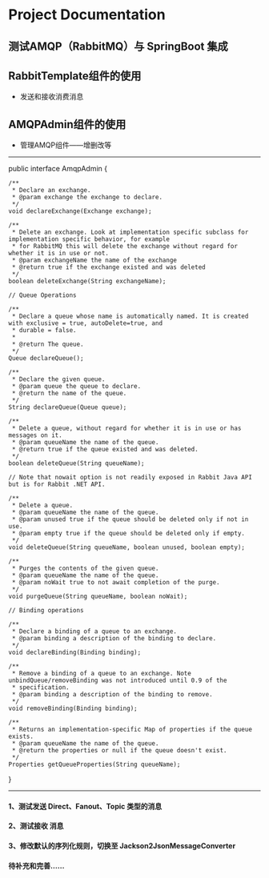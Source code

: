 # Project Documentation

## 测试AMQP（RabbitMQ）与 SpringBoot 集成
## RabbitTemplate组件的使用
* 发送和接收消费消息
## AMQPAdmin组件的使用
* 管理AMQP组件——增删改等

***
public interface AmqpAdmin {

	/**
	 * Declare an exchange.
	 * @param exchange the exchange to declare.
	 */
	void declareExchange(Exchange exchange);

	/**
	 * Delete an exchange. Look at implementation specific subclass for implementation specific behavior, for example
	 * for RabbitMQ this will delete the exchange without regard for whether it is in use or not.
	 * @param exchangeName the name of the exchange
	 * @return true if the exchange existed and was deleted
	 */
	boolean deleteExchange(String exchangeName);

	// Queue Operations

	/**
	 * Declare a queue whose name is automatically named. It is created with exclusive = true, autoDelete=true, and
	 * durable = false.
	 *
	 * @return The queue.
	 */
	Queue declareQueue();

	/**
	 * Declare the given queue.
	 * @param queue the queue to declare.
	 * @return the name of the queue.
	 */
	String declareQueue(Queue queue);

	/**
	 * Delete a queue, without regard for whether it is in use or has messages on it.
	 * @param queueName the name of the queue.
	 * @return true if the queue existed and was deleted.
	 */
	boolean deleteQueue(String queueName);

	// Note that nowait option is not readily exposed in Rabbit Java API but is for Rabbit .NET API.

	/**
	 * Delete a queue.
	 * @param queueName the name of the queue.
	 * @param unused true if the queue should be deleted only if not in use.
	 * @param empty true if the queue should be deleted only if empty.
	 */
	void deleteQueue(String queueName, boolean unused, boolean empty);

	/**
	 * Purges the contents of the given queue.
	 * @param queueName the name of the queue.
	 * @param noWait true to not await completion of the purge.
	 */
	void purgeQueue(String queueName, boolean noWait);

	// Binding operations

	/**
	 * Declare a binding of a queue to an exchange.
	 * @param binding a description of the binding to declare.
	 */
	void declareBinding(Binding binding);

	/**
	 * Remove a binding of a queue to an exchange. Note unbindQueue/removeBinding was not introduced until 0.9 of the
	 * specification.
	 * @param binding a description of the binding to remove.
	 */
	void removeBinding(Binding binding);

	/**
	 * Returns an implementation-specific Map of properties if the queue exists.
	 * @param queueName the name of the queue.
	 * @return the properties or null if the queue doesn't exist.
	 */
	Properties getQueueProperties(String queueName);

}
***

#### 1、测试发送 Direct、Fanout、Topic 类型的消息
#### 2、测试接收 消息
#### 3、修改默认的序列化规则，切换至 Jackson2JsonMessageConverter
#### 待补充和完善……

